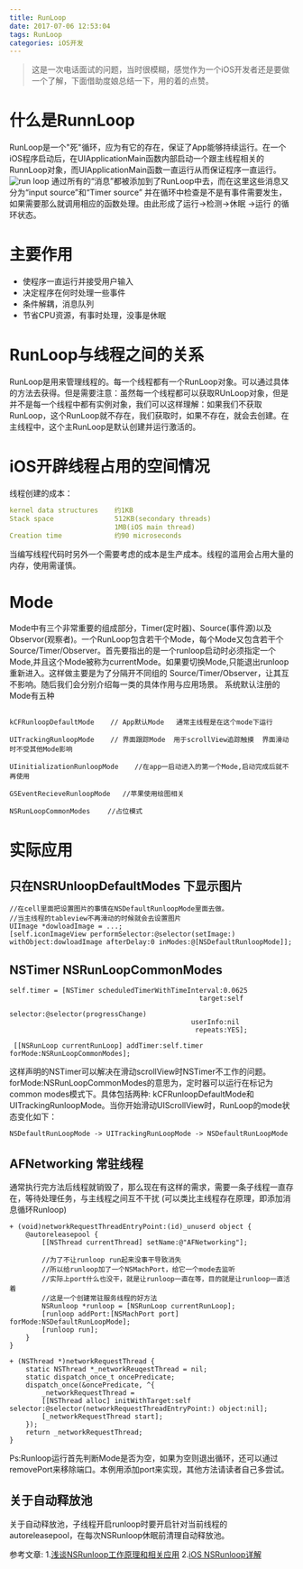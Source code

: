 ```yaml
---
title: RunLoop
date: 2017-07-06 12:53:04
tags: RunLoop
categories: iOS开发
---
```

> 这是一次电话面试的问题，当时很模糊，感觉作为一个iOS开发者还是要做一个了解，下面借助度娘总结一下，用的着的点赞。<!-- more -->

# 什么是RunnLoop
RunLoop是一个"死"循环，应为有它的存在，保证了App能够持续运行。在一个iOS程序启动后，在UIApplicationMain函数内部启动一个跟主线程相关的RunnLoop对象，而UIApplicationMain函数一直运行从而保证程序一直运行。
![run loop](/images/RunLoop.png)
通过所有的“消息”都被添加到了RunLoop中去，而在这里这些消息又分为“input source”和“Timer source” 并在循环中检查是不是有事件需要发生，如果需要那么就调用相应的函数处理。由此形成了运行->检测->休眠 ->运行 的循环状态。

# 主要作用
* 使程序一直运行并接受用户输入
* 决定程序在何时处理一些事件
* 条件解耦，消息队列
* 节省CPU资源，有事时处理，没事是休眠

# RunLoop与线程之间的关系
RunLoop是用来管理线程的。每一个线程都有一个RunLoop对象。可以通过具体的方法去获得。但是需要注意：虽然每一个线程都可以获取RUnLoop对象，但是并不是每一个线程中都有实例对象，我们可以这样理解：如果我们不获取RunLoop，这个RunLoop就不存在，我们获取时，如果不存在，就会去创建。在主线程中，这个主RunLoop是默认创建并运行激活的。

# iOS开辟线程占用的空间情况
线程创建的成本：
```yml
kernel data structures    约1KB
Stack space               512KB(secondary threads) 
                          1MB(iOS main thread)
Creation time             约90 microseconds
```
当编写线程代码时另外一个需要考虑的成本是生产成本。线程的滥用会占用大量的内存，使用需谨慎。

# Mode
Mode中有三个非常重要的组成部分，Timer(定时器)、Source(事件源)以及Observor(观察者)。一个RunLoop包含若干个Mode，每个Mode又包含若干个Source/Timer/Observer。首先要指出的是一个runloop启动时必须指定一个Mode,并且这个Mode被称为currentMode。如果要切换Mode,只能退出runloop重新进入。这样做主要是为了分隔开不同组的 Source/Timer/Observer，让其互不影响。随后我们会分别介绍每一类的具体作用与应用场景。
系统默认注册的Mode有五种
```objc

kCFRunloopDefaultMode    // App默认Mode   通常主线程是在这个mode下运行

UITrackingRunloopMode    // 界面跟踪Mode  用于scrollView追踪触摸  界面滑动时不受其他Mode影响

UIinitializationRunloopMode    //在app一启动进入的第一个Mode,启动完成后就不再使用

GSEventRecieveRunloopMode   //苹果使用绘图相关

NSRunLoopCommonModes 　　//占位模式
```

# 实际应用
## 只在NSRUnloopDefaultModes 下显示图片
```objc
//在cell里面把设置图片的事情在NSDefaultRunloopMode里面去做。
//当主线程的tableview不再滑动的时候就会去设置图片
UIImage *dowloadImage = ...;
[self.iconImageView performSelector:@selector(setImage:) withObject:dowloadImage afterDelay:0 inModes:@[NSDefaultRunloopMode]];
```
## NSTimer NSRunLoopCommonModes
```objc
self.timer = [NSTimer scheduledTimerWithTimeInterval:0.0625
                                               target:self
                                             selector:@selector(progressChange)
                                             userInfo:nil
                                              repeats:YES];

 [[NSRunLoop currentRunLoop] addTimer:self.timer forMode:NSRunLoopCommonModes];
```
这样声明的NSTimer可以解决在滑动scrollView时NSTimer不工作的问题。forMode:NSRunLoopCommonModes的意思为，定时器可以运行在标记为common modes模式下。具体包括两种: kCFRunloopDefaultMode和UITrackingRunloopMode。当你开始滑动UIScrollView时，RunLoop的mode状态变化如下：
```objc
NSDefaultRunLoopMode -> UITrackingRunLoopMode -> NSDefaultRunLoopMode
```

## AFNetworking 常驻线程
通常执行完方法后线程就销毁了，那么现在有这样的需求，需要一条子线程一直存在，等待处理任务，与主线程之间互不干扰  (可以类比主线程存在原理，即添加消息循环Runloop)
```objc
+ (void)networkRequestThreadEntryPoint:(id)_unuserd object {
    @autoreleasepool {
        [[NSThread currentThread] setName:@"AFNetworking"];

        //为了不让runloop run起来没事干导致消失
        //所以给runloop加了一个NSMachPort，给它一个mode去监听
        //实际上port什么也没干，就是让runloop一直在等，目的就是让runloop一直活着
        //这是一个创建常驻服务线程的好方法
        NSRunloop *runloop = [NSRunLoop currentRunLoop];
        [runloop addPort:[NSMachPort port] forMode:NSDefaultRunLoopMode];
        [runloop run];
    }
}

+ (NSThread *)networkRequestThread {
    static NSThread *_networkReuqestThread = nil;
    static dispatch_once_t oncePredicate;
    dispatch_once(&oncePredicate, ^{
        _networkRequestThread = 
        [[NSThread alloc] initWithTarget:self selector:@selector(networkRequestThreadEntryPoint:) object:nil];
        [_networkRequestThread start];
    });
    return _networkRequestThread;
}
```
Ps:Runloop运行首先判断Mode是否为空，如果为空则退出循环，还可以通过removePort来移除端口。本例用添加port来实现，其他方法请读者自己多尝试。

## 关于自动释放池 

关于自动释放池，子线程开启runloop时要开启针对当前线程的autoreleasepool，在每次NSRunloop休眠前清理自动释放池。

参考文章:
1.[浅谈NSRunloop工作原理和相关应用](http://www.cnblogs.com/ruihaha/p/5813819.html)
2.[iOS NSRunloop详解](http://www.jianshu.com/p/296f182c8faa)
